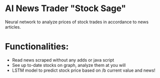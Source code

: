 # AI News Trader "Stock Sage"
Neural network to analyze prices of stock trades in accordance to news articles.
# Functionalities:
* Read news scraped without any adds or java script
* See up to-date stocks on graph, analyze them at you will
* LSTM model to predict stock price based on /b current value and news!
